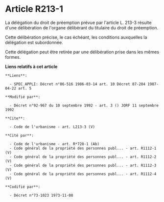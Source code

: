 # Article R213-1

La délégation du droit de préemption prévue par l'article L. 213-3 résulte d'une délibération de l'organe délibérant du
titulaire du droit de préemption. 

Cette délibération précise, le cas échéant, les conditions auxquelles la délégation est subordonnée. 

Cette délégation peut être retirée par une délibération prise dans les mêmes formes.

**Liens relatifs à cet article**

	**Liens**:

	  - SPEC_APPLI: Décret n°86-516 1986-03-14 art. 10 Décret 87-284 1987-04-22 art. 5

	**Modifié par**:

	  - Décret n°92-967 du 10 septembre 1992 - art. 3 () JORF 11 septembre 1992

	**Cite**:

	  - Code de l'urbanisme - art. L213-3 (V)

	**Cité par**:

	  - Code de l'urbanisme - art. R*720-1 (Ab)
	  - Code général de la propriété des personnes publ... - art. R1112-1 (V)
	  - Code général de la propriété des personnes publ... - art. R1112-2 (V)
	  - Code général de la propriété des personnes publ... - art. R1112-3 (V)
	  - Code général de la propriété des personnes publ... - art. R1112-4 (V)

	**Codifié par**:

	  - Décret n°73-1023 1973-11-08
